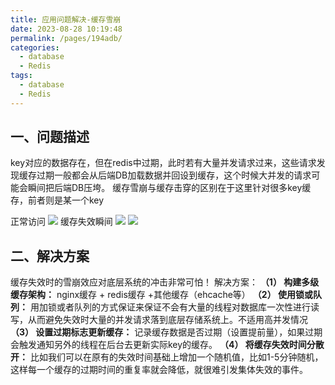 ```yaml
---
title: 应用问题解决-缓存雪崩
date: 2023-08-28 10:19:48
permalink: /pages/194adb/
categories:
  - database
  - Redis
tags:
  - database
  - Redis
---
```

## 一、问题描述
key对应的数据存在，但在redis中过期，此时若有大量并发请求过来，这些请求发现缓存过期一般都会从后端DB加载数据并回设到缓存，这个时候大并发的请求可能会瞬间把后端DB压垮。
缓存雪崩与缓存击穿的区别在于这里针对很多key缓存，前者则是某一个key

正常访问
![](https://raw.gitmirror.com/KwFruit/basic-picture-service/note-v1.0.0/img/202308281103332.png)
缓存失效瞬间
![](https://raw.gitmirror.com/KwFruit/basic-picture-service/note-v1.0.0/img/202308281103443.png)
![](https://raw.gitmirror.com/KwFruit/basic-picture-service/note-v1.0.0/img/202308281104522.png)

## 二、解决方案
缓存失效时的雪崩效应对底层系统的冲击非常可怕！
解决方案：
**（1） 构建多级缓存架构：** nginx缓存 + redis缓存 +其他缓存（ehcache等）
**（2） 使用锁或队列：**
         用加锁或者队列的方式保证来保证不会有大量的线程对数据库一次性进行读写，从而避免失效时大量的并发请求落到底层存储系统上。不适用高并发情况
**（3） 设置过期标志更新缓存：**
记录缓存数据是否过期（设置提前量），如果过期会触发通知另外的线程在后台去更新实际key的缓存。
**（4） 将缓存失效时间分散开：**
比如我们可以在原有的失效时间基础上增加一个随机值，比如1-5分钟随机，这样每一个缓存的过期时间的重复率就会降低，就很难引发集体失效的事件。

